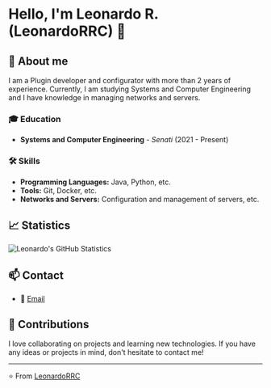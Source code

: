 # Hello, I'm Leonardo R. (LeonardoRRC) 👋

## 🚀 About me

I am a Plugin developer and configurator with more than 2 years of experience. Currently, I am studying Systems and Computer Engineering and I have knowledge in managing networks and servers.

### 🎓 Education

- **Systems and Computer Engineering** - *Senati* (2021 - Present)

### 🛠️ Skills

- **Programming Languages:** Java, Python, etc.
- **Tools:** Git, Docker, etc.
- **Networks and Servers:** Configuration and management of servers, etc.

## 📈 Statistics

![Leonardo's GitHub Statistics](https://github-readme-stats.vercel.app/api?username=LeonardoRRC&show_icons=true&theme=radical)

## 📫 Contact

- 📧 [Email](mailto:bytessavvy@gmail.com)

## 🤝 Contributions

I love collaborating on projects and learning new technologies. If you have any ideas or projects in mind, don't hesitate to contact me!

---

⭐️ From [LeonardoRRC](https://github.com/LeonardoRRC)
